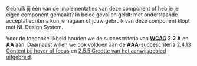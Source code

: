 Gebruik jij één van de implementaties van deze component of heb je je eigen component gemaakt? In beide gevallen geldt: met onderstaande acceptatiecriteria kun je nagaan of jouw gebruik van deze component klopt met NL Design System.

Voor de toegankelijkheid houden we de succescriteria van **[WCAG](https://nldesignsystem.nl/wcag) 2.2 A** en **AA** aan. Daarnaast willen we ook voldoen aan de **AAA**-succescriteria [2.4.13 Content bij hover of focus](https://nldesignsystem.nl/wcag/2.4.13) en [2.5.5 Grootte van het aanwijsgebied uitgebreid](https://nldesignsystem.nl/wcag/2.5.5).

